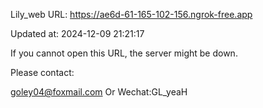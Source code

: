 Lily_web URL: https://ae6d-61-165-102-156.ngrok-free.app

Updated at: 2024-12-09 21:21:17

If you cannot open this URL, the server might be down.

Please contact: 

goley04@foxmail.com Or Wechat:GL_yeaH